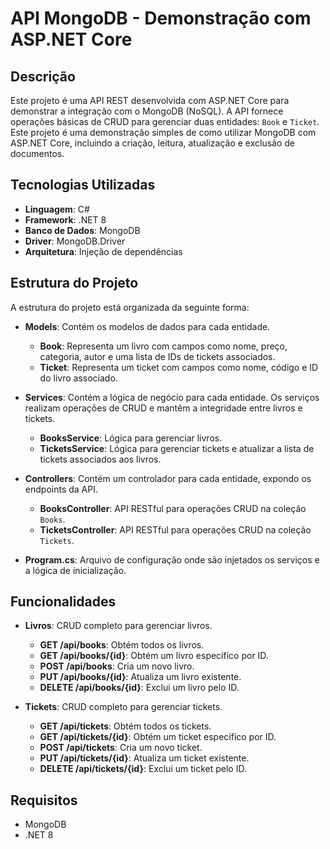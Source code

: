 # API MongoDB - Demonstração com ASP.NET Core

## Descrição

Este projeto é uma API REST desenvolvida com ASP.NET Core para demonstrar a integração com o MongoDB (NoSQL). A API fornece operações básicas de CRUD para gerenciar duas entidades: `Book` e `Ticket`. Este projeto é uma demonstração simples de como utilizar MongoDB com ASP.NET Core, incluindo a criação, leitura, atualização e exclusão de documentos.

## Tecnologias Utilizadas

- **Linguagem**: C#
- **Framework**: .NET 8
- **Banco de Dados**: MongoDB
- **Driver**: MongoDB.Driver
- **Arquitetura**: Injeção de dependências

## Estrutura do Projeto

A estrutura do projeto está organizada da seguinte forma:

- **Models**: Contém os modelos de dados para cada entidade.
  - **Book**: Representa um livro com campos como nome, preço, categoria, autor e uma lista de IDs de tickets associados.
  - **Ticket**: Representa um ticket com campos como nome, código e ID do livro associado.

- **Services**: Contém a lógica de negócio para cada entidade. Os serviços realizam operações de CRUD e mantêm a integridade entre livros e tickets.
  - **BooksService**: Lógica para gerenciar livros.
  - **TicketsService**: Lógica para gerenciar tickets e atualizar a lista de tickets associados aos livros.

- **Controllers**: Contém um controlador para cada entidade, expondo os endpoints da API.
  - **BooksController**: API RESTful para operações CRUD na coleção `Books`.
  - **TicketsController**: API RESTful para operações CRUD na coleção `Tickets`.

- **Program.cs**: Arquivo de configuração onde são injetados os serviços e a lógica de inicialização.

## Funcionalidades

- **Livros**: CRUD completo para gerenciar livros.
  - **GET /api/books**: Obtém todos os livros.
  - **GET /api/books/{id}**: Obtém um livro específico por ID.
  - **POST /api/books**: Cria um novo livro.
  - **PUT /api/books/{id}**: Atualiza um livro existente.
  - **DELETE /api/books/{id}**: Exclui um livro pelo ID.

- **Tickets**: CRUD completo para gerenciar tickets.
  - **GET /api/tickets**: Obtém todos os tickets.
  - **GET /api/tickets/{id}**: Obtém um ticket específico por ID.
  - **POST /api/tickets**: Cria um novo ticket.
  - **PUT /api/tickets/{id}**: Atualiza um ticket existente.
  - **DELETE /api/tickets/{id}**: Exclui um ticket pelo ID.

## Requisitos
- MongoDB
- .NET 8


